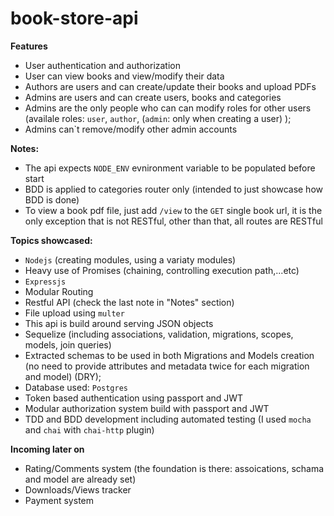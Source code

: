 # book-store-api


**Features**
- User authentication and authorization
- User can view books and view/modify their data
- Authors are users and can create/update their books and upload PDFs
- Admins are users and can create users, books and categories
- Admins are the only people who can can modify roles for other users (availale roles: `user`, `author`, (`admin`: only when creating a user)  );
- Admins can`t remove/modify other admin accounts

**Notes:**
- The api expects `NODE_ENV` evnironment variable to be populated before start
- BDD is applied to categories router only (intended to just showcase how BDD is done)
- To view a book pdf file, just add `/view` to the `GET` single book url, it is the only exception that is not RESTful, other than that, all routes are RESTful

**Topics showcased:**
- `Nodejs` (creating modules, using a variaty modules)
- Heavy use of Promises (chaining, controlling execution path,...etc)
- `Expressjs`
- Modular Routing
- Restful API (check the last note in "Notes" section)
- File upload using `multer`
- This api is build around serving JSON objects
- Sequelize (including  associations, validation, migrations, scopes, models, join queries)
- Extracted schemas to be used in both Migrations and Models creation (no need to provide attributes and metadata twice for each migration and model) (DRY);
- Database used: `Postgres`
- Token based authentication using passport and JWT
- Modular authorization system build with passport and JWT
- TDD and BDD development including automated testing (I used `mocha` and `chai` with `chai-http` plugin)

**Incoming later on**
- Rating/Comments system (the foundation is there: assoications, schama and model are already set)
- Downloads/Views tracker
- Payment system